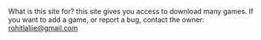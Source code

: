 What is this site for?
this site gives you access to download many games. If you want to add a game, or report a bug, 
contact the owner: rohitlaljie@gmail.com

